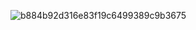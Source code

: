 ![b884b92d316e83f19c6499389c9b3675](https://github.com/user-attachments/assets/27c23c65-909d-41e8-b2e5-6eec7a65bf2b)


